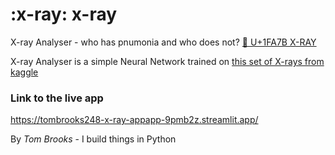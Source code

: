 # :x-ray: x-ray 
X-ray Analyser - who has pnumonia and who does not?
[🩻 U+1FA7B X-RAY](https://unicode-explorer.com/c/1FA7B)

X-ray Analyser is a simple Neural Network trained on [this set of X-rays from kaggle](https://www.kaggle.com/datasets/paultimothymooney/chest-xray-pneumonia)



### Link to the live app
https://tombrooks248-x-ray-appapp-9pmb2z.streamlit.app/

By _Tom Brooks_ -  I build things in Python

